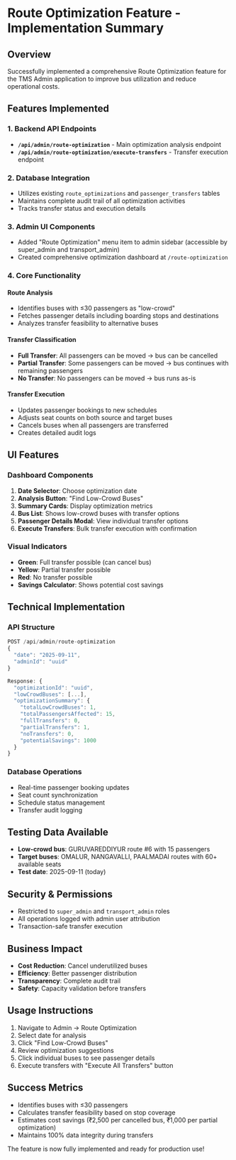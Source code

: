 # Route Optimization Feature - Implementation Summary

## Overview
Successfully implemented a comprehensive Route Optimization feature for the TMS Admin application to improve bus utilization and reduce operational costs.

## Features Implemented

### 1. Backend API Endpoints
- **`/api/admin/route-optimization`** - Main optimization analysis endpoint
- **`/api/admin/route-optimization/execute-transfers`** - Transfer execution endpoint

### 2. Database Integration
- Utilizes existing `route_optimizations` and `passenger_transfers` tables
- Maintains complete audit trail of all optimization activities
- Tracks transfer status and execution details

### 3. Admin UI Components
- Added "Route Optimization" menu item to admin sidebar (accessible by super_admin and transport_admin)
- Created comprehensive optimization dashboard at `/route-optimization`

### 4. Core Functionality

#### Route Analysis
- Identifies buses with ≤30 passengers as "low-crowd"
- Fetches passenger details including boarding stops and destinations
- Analyzes transfer feasibility to alternative buses

#### Transfer Classification
- **Full Transfer**: All passengers can be moved → bus can be cancelled
- **Partial Transfer**: Some passengers can be moved → bus continues with remaining passengers
- **No Transfer**: No passengers can be moved → bus runs as-is

#### Transfer Execution
- Updates passenger bookings to new schedules
- Adjusts seat counts on both source and target buses
- Cancels buses when all passengers are transferred
- Creates detailed audit logs

## UI Features

### Dashboard Components
1. **Date Selector**: Choose optimization date
2. **Analysis Button**: "Find Low-Crowd Buses" 
3. **Summary Cards**: Display optimization metrics
4. **Bus List**: Shows low-crowd buses with transfer options
5. **Passenger Details Modal**: View individual transfer options
6. **Execute Transfers**: Bulk transfer execution with confirmation

### Visual Indicators
- **Green**: Full transfer possible (can cancel bus)
- **Yellow**: Partial transfer possible
- **Red**: No transfer possible
- **Savings Calculator**: Shows potential cost savings

## Technical Implementation

### API Structure
```typescript
POST /api/admin/route-optimization
{
  "date": "2025-09-11",
  "adminId": "uuid"
}

Response: {
  "optimizationId": "uuid",
  "lowCrowdBuses": [...],
  "optimizationSummary": {
    "totalLowCrowdBuses": 1,
    "totalPassengersAffected": 15,
    "fullTransfers": 0,
    "partialTransfers": 1,
    "noTransfers": 0,
    "potentialSavings": 1000
  }
}
```

### Database Operations
- Real-time passenger booking updates
- Seat count synchronization
- Schedule status management
- Transfer audit logging

## Testing Data Available
- **Low-crowd bus**: GURUVAREDDIYUR route #6 with 15 passengers
- **Target buses**: OMALUR, NANGAVALLI, PAALMADAI routes with 60+ available seats
- **Test date**: 2025-09-11 (today)

## Security & Permissions
- Restricted to `super_admin` and `transport_admin` roles
- All operations logged with admin user attribution
- Transaction-safe transfer execution

## Business Impact
- **Cost Reduction**: Cancel underutilized buses
- **Efficiency**: Better passenger distribution
- **Transparency**: Complete audit trail
- **Safety**: Capacity validation before transfers

## Usage Instructions
1. Navigate to Admin → Route Optimization
2. Select date for analysis
3. Click "Find Low-Crowd Buses"
4. Review optimization suggestions
5. Click individual buses to see passenger details
6. Execute transfers with "Execute All Transfers" button

## Success Metrics
- Identifies buses with ≤30 passengers
- Calculates transfer feasibility based on stop coverage
- Estimates cost savings (₹2,500 per cancelled bus, ₹1,000 per partial optimization)
- Maintains 100% data integrity during transfers

The feature is now fully implemented and ready for production use!
